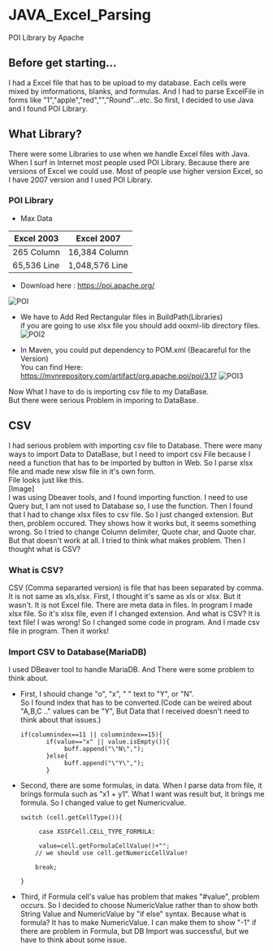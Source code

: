 # JAVA_Excel_Parsing
POI Library by Apache

## Before get starting...
I had a Excel file that has to be upload to my database. 
Each cells were mixed by  imformations, blanks,
 and formulas. And I had to parse ExcelFile in forms
  like "1","apple","red","","Round"...etc. So first, 
  I decided to use Java and I found POI Library.

## What Library?
There were some Libraries to use when 
we handle Excel files with Java. When I 
surf in Internet most people used POI Library. 
Because there are versions of Excel we could use. 
Most of people use higher version Excel, so I have 2007 version and I used POI Library. 

### POI Library
- Max Data

 Excel 2003 | Excel 2007 
 ----- | -----
 265 Column | 16,384 Column
 65,536 Line | 1,048,576 Line

- Download here : https://poi.apache.org/

![POI](https://user-images.githubusercontent.com/32008149/60108008-dffe6c80-97a2-11e9-963f-7d87a7cf7d5a.PNG)

- We have to Add Red Rectangular files in BuildPath(Libraries)\
if you are going to use xlsx file you should add ooxml-lib directory files.
![POI2](https://user-images.githubusercontent.com/32008149/60109091-afb7cd80-97a4-11e9-99f9-56b4ec8a9a40.PNG)

- In Maven, you could put dependency to POM.xml (Beacareful for the Version)\
You can find Here: https://mvnrepository.com/artifact/org.apache.poi/poi/3.17
![POI3](https://user-images.githubusercontent.com/32008149/60109311-1937dc00-97a5-11e9-8ef5-db98598edaad.PNG)


Now What I have to do is importing csv file to my DataBase.\
But there were serious Problem in imporing to DataBase.


## CSV
I had serious problem with importing csv file to Database.
There were many ways to import Data to DataBase, but I need
 to import csv File because I need a function that has to be 
 imported by button in Web. So I parse xlsx file and made new 
 xlsw file in it's own form.  
File looks just like this.  
[Image]  
I was using Dbeaver tools, and I found importing function. 
I need to use Query but, I am not used to Database so, 
I use the function. Then I found that I had to change xlsx files 
to csv file. So I just changed extension. But then, problem occured.
They shows how it works but, it seems something wrong.
So I tried to change Column delimiter, Quote char, and Quote char. 
But that doesn't work at all. I tried to think what makes problem. 
Then I thought what is CSV?

### What is CSV?
CSV (Comma separarted version) is file that has been separated 
by comma. It is not same as xls,xlsx. First, I thought it's same 
as xls or xlsx. But it wasn't. It is not Excel file. There are meta 
data in files. In program I made xlsx file. So it's xlsx file, even 
if I changed extension. And what is CSV? It is text file! I was wrong! 
So I changed some code in program. And I made csv file in program. 
Then it works! 

### Import CSV to Database(MariaDB)
I used DBeaver tool to handle MariaDB. And There were some 
problem to think about. 
- First, I should change "o", "x", " " text to "Y", or "N".  
So I found index that has to be converted.(Code can be weired about "A,B,C .." values can be "Y", But Data that I 
received doesn't need to think about that issues.)
  ~~~
  if(columnindex==11 || columnindex==15){                   		 
         if(value=="x" || value.isEmpty()){
              buff.append("\"N\","); 
         }else{
              buff.append("\"Y\",");                 			
         } 
  ~~~
- Second, there are some formulas, in data. When I parse data from file, it brings formula such as "x1 + y1".
What I want was result but, it brings me formula. So I changed value to get Numericvalue. 
    ```
    switch (cell.getCellType()){  
    
         case XSSFCell.CELL_TYPE_FORMULA:                        
    
    	 value=cell.getFormulaCellValue()+"";
    	// we should use cell.getNumericCellValue!
    
    	break;
    		                        
    }
   ``` 
- Third, if Formula cell's value has problem that makes "#value", 
         problem occurs. So I decided to choose NumericValue rather than to 
         show both String Value and NumericValue by "if else" syntax. Because what is formula? It has to make
         NumericValue. I can make them to show "-1" if there are problem in Formula, but 
DB Import was successful, but we have to think about some issue.


